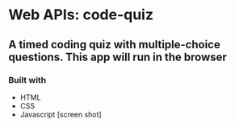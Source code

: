 # Web APIs: code-quiz

## A timed coding quiz with multiple-choice questions. This app will run in the browser

### Built with 

* HTML
* CSS
* Javascript
[screen shot] 